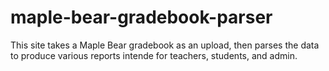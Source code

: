 # maple-bear-gradebook-parser
This site takes a Maple Bear gradebook as an upload, then parses the data to produce various reports intende for teachers, students, and admin.
